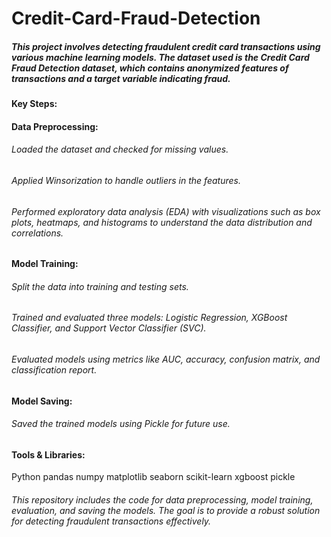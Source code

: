 # Credit-Card-Fraud-Detection

##### This project involves detecting fraudulent credit card transactions using various machine learning models. The dataset used is the Credit Card Fraud Detection dataset, which contains anonymized features of transactions and a target variable indicating fraud.

#### Key Steps:

#### Data Preprocessing:

###### Loaded the dataset and checked for missing values.
###### Applied Winsorization to handle outliers in the features.
###### Performed exploratory data analysis (EDA) with visualizations such as box plots, heatmaps, and histograms to understand the data distribution and correlations.

#### Model Training:
###### Split the data into training and testing sets.
###### Trained and evaluated three models: Logistic Regression, XGBoost Classifier, and Support Vector Classifier (SVC).
###### Evaluated models using metrics like AUC, accuracy, confusion matrix, and classification report.

#### Model Saving:

###### Saved the trained models using Pickle for future use.

#### Tools & Libraries:
Python
pandas
numpy
matplotlib
seaborn
scikit-learn
xgboost
pickle
###### This repository includes the code for data preprocessing, model training, evaluation, and saving the models. The goal is to provide a robust solution for detecting fraudulent transactions effectively.
